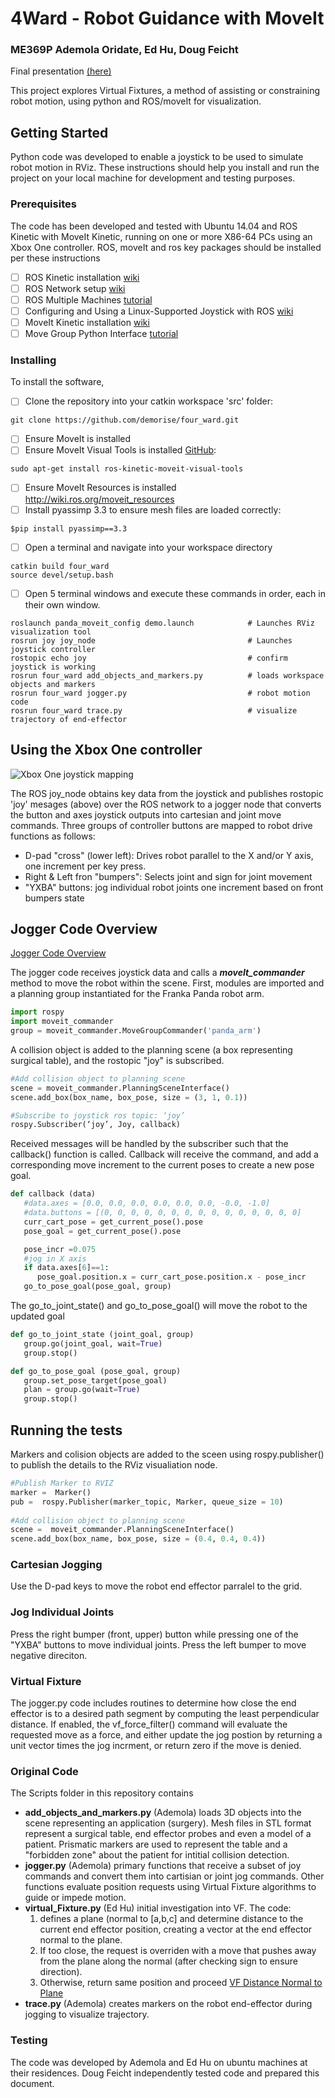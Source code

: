 # 4Ward - Robot Guidance with MoveIt #

### ME369P  Ademola Oridate, Ed Hu, Doug Feicht
Final presentation [(here)](https://docs.google.com/presentation/d/17Ukz5PC6BCps5GtElDTN0TVy6ZJnzbunL3J4pHO2W8U/edit?usp=sharing)

This project explores Virtual Fixtures, a method of assisting or constraining robot motion, using python and ROS/moveIt for visualization. 

## Getting Started
Python code was developed to enable a joystick to be used to simulate robot motion in RViz. 
These instructions should help you install and run the project on your local machine for development and testing purposes. 

### Prerequisites
The code has been developed and tested with Ubuntu 14.04 and ROS Kinetic with MoveIt Kinetic, running on one or more X86-64 PCs using an Xbox One controller. ROS, moveIt and ros key packages should be installed per these instructions

- [ ] ROS Kinetic installation [wiki](http://wiki.ros.org/kinetic/Installation/Ubuntu)
- [ ] ROS Network setup [wiki](http://wiki.ros.org/ROS/NetworkSetup)
- [ ] ROS Multiple Machines [tutorial](http://wiki.ros.org/ROS/Tutorials/MultipleMachines)
- [ ] Configuring and Using a Linux-Supported Joystick with ROS [wiki](http://wiki.ros.org/joy/Tutorials/ConfiguringALinuxJoystick)
- [ ] MoveIt Kinetic installation [wiki](http://docs.ros.org/kinetic/api/moveit_tutorials/html/doc/getting_started/getting_started.html)
- [ ] Move Group Python Interface [tutorial](http://docs.ros.org/kinetic/api/moveit_tutorials/html/doc/move_group_python_interface/move_group_python_interface_tutorial.html) 

### Installing
To install the software, 
- [ ] Clone the repository into your catkin workspace 'src' folder:
```
git clone https://github.com/demorise/four_ward.git
```
- [ ] Ensure MoveIt is installed
- [ ] Ensure MoveIt Visual Tools is installed [GitHub](https://github.com/ros-planning/moveit_visual_tools):
```
sudo apt-get install ros-kinetic-moveit-visual-tools
```
- [ ] Ensure MoveIt Resources is installed http://wiki.ros.org/moveit_resources
- [ ] Install pyassimp 3.3 to ensure mesh files are loaded correctly:  
```
$pip install pyassimp==3.3
```
- [ ] Open a terminal and navigate into your workspace directory
```
catkin build four_ward
source devel/setup.bash
```
- [ ] Open 5 terminal windows and execute these commands in order, each in their own window.

```
roslaunch panda_moveit_config demo.launch            # Launches RViz visualization tool
rosrun joy joy_node                                  # Launches joystick controller
rostopic echo joy                                    # confirm joystick is working
rosrun four_ward add_objects_and_markers.py          # loads workspace objects and markers     
rosrun four_ward jogger.py                           # robot motion code
rosrun four_ward trace.py                            # visualize trajectory of end-effector
```
## Using the Xbox One controller
![Xbox One joystick mapping](https://github.com/demorise/four_ward/blob/master/Xbox%20controller%20joystick%20mapping.png?raw=true)

The ROS joy_node obtains key data from the joystick and publishes rostopic 'joy' mesages (above) over the ROS network to a jogger node that converts the button and axes joystick outputs into cartesian and joint move commands. 
Three groups of controller buttons are mapped to robot drive functions as follows:
- D-pad "cross" (lower left): Drives robot parallel to the X and/or Y axis, one increment per key press.
- Right & Left fron "bumpers": Selects joint and sign for joint movement
- "YXBA" buttons: jog individual robot joints one increment based on front bumpers state


## Jogger Code Overview
[Jogger Code Overview](https://github.com/demorise/four_ward/blob/master/Jogger%20Code%20Overview.png?raw=true)

The jogger code receives joystick data and calls a **_moveIt_commander_** method to move the robot within the scene.
First, modules are imported and a planning group instantiated for the Franka Panda robot arm.
```python 
import rospy
import moveit_commander
group = moveit_commander.MoveGroupCommander('panda_arm')
```

A collision object is added to the planning scene (a box representing surgical table), and the rostopic "joy" is subscribed.
```python
#Add collision object to planning scene
scene = moveit_commander.PlanningSceneInterface()
scene.add_box(box_name, box_pose, size = (3, 1, 0.1))

#Subscribe to joystick ros topic: ‘joy’
rospy.Subscriber(‘joy’, Joy, callback)
```

Received messages will be handled by the subscriber such that the callback() function is called. Callback will receive the command, and add a corresponding move increment to the current poses to create a new pose goal.
```python
def callback (data)
   #data.axes = [0.0, 0.0, 0.0, 0.0, 0.0, 0.0, -0.0, -1.0]
   #data.buttons = [(0, 0, 0, 0, 0, 0, 0, 0, 0, 0, 0, 0, 0, 0, 0]
   curr_cart_pose = get_current_pose().pose
   pose_goal = get_current_pose().pose

   pose_incr =0.075
   #jog in X axis
   if data.axes[6]==1:
      pose_goal.position.x = curr_cart_pose.position.x - pose_incr
   go_to_pose_goal(pose_goal, group)
```

The go_to_joint_state() and go_to_pose_goal() will move the robot to the updated goal
```python
def go_to_joint_state (joint_goal, group)
   group.go(joint_goal, wait=True)
   group.stop()

def go_to_pose_goal (pose_goal, group)
   group.set_pose_target(pose_goal)
   plan = group.go(wait=True)
   group.stop()
```

## Running the tests
Markers and colision objects are added to the sceen using rospy.publisher() to publish the details to the RViz visualiation node.
```python
#Publish Marker to RVIZ
marker =  Marker()
pub =  rospy.Publisher(marker_topic, Marker, queue_size = 10)
 
#Add collision object to planning scene
scene =  moveit_commander.PlanningSceneInterface()
scene.add_box(box_name, box_pose, size = (0.4, 0.4, 0.4))
```

### Cartesian Jogging
Use the D-pad keys to move the robot end effector parralel to the grid.

### Jog Individual Joints
Press the right bumper (front, upper) button while pressing one of the "YXBA" buttons to move individual joints. Press the left bumper to move negative direciton.

### Virtual Fixture 
The jogger.py code includes routines to determine how close the end effector is to a desired path segment by computing the least perpendicular distance. If enabled, the vf_force_filter() command will evaluate the requested move as a force, and either update the jog postion by returning a unit vector times the jog incrment, or return zero if the move is denied. 

### Original Code
The Scripts folder in this repository contains
* __add_objects_and_markers.py__ (Ademola) loads 3D objects into the scene representing an application (surgery). Mesh files in STL format represent a surgical table, end effector probes and even a model of a patient. Prismatic markers are used to represent the table and a "forbidden zone" about the patient for intitial collision detection. 
* __jogger.py__ (Ademola) primary functions that receive a subset of joy commands and convert them into cartisian or joint jog commands. Other functions evaluate position requests using Virtual Fixture algorithms to guide or impede motion.
* __virtual_Fixture.py__ (Ed Hu) initial investigation into VF. The code:
   1. defines a plane (normal to [a,b,c] and determine distance to the current end effector position, creating a vector at the end effector normal to the plane.
   2. If too close, the request is overriden with a move that pushes away from the plane along the normal (after checking sign to ensure direction).
   3. Otherwise, return same position and proceed
[VF Distance Normal to Plane](https://github.com/demorise/four_ward/VF_plane.tiff) 
* __trace.py__ (Ademola) creates markers on the robot end-effector during jogging to visualize trajectory.

### Testing
The code was developed by Ademola and Ed Hu on ubuntu machines at their residences. Doug Feicht independently tested code and prepared this document.  

